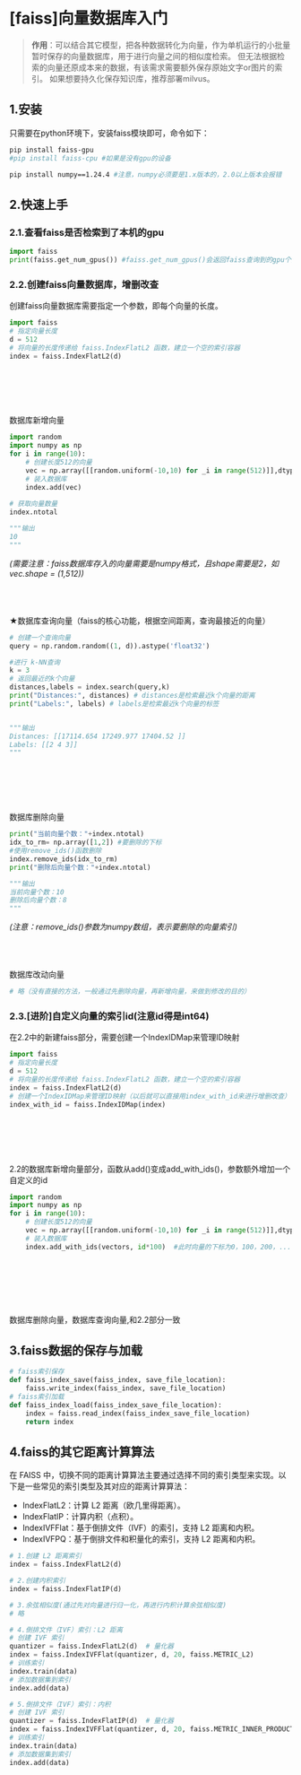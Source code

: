 # [faiss]向量数据库入门

> **作用**：可以结合其它模型，把各种数据转化为向量，作为单机运行的小批量暂时保存的向量数据库，用于进行向量之间的相似度检索。
> 但无法根据检索的向量还原成本来的数据，有该需求需要额外保存原始文字or图片的索引。
> 如果想要持久化保存知识库，推荐部署milvus。

## 1.安装
只需要在python环境下，安装faiss模块即可，命令如下：
```Bash
pip install faiss-gpu
#pip install faiss-cpu #如果是没有gpu的设备

pip install numpy==1.24.4 #注意，numpy必须要是1.x版本的，2.0以上版本会报错
```

## 2.快速上手

### 2.1.查看faiss是否检索到了本机的gpu
```Python
import faiss
print(faiss.get_num_gpus()) #faiss.get_num_gpus()会返回faiss查询到的gpu个数
```

### 2.2.创建faiss向量数据库，增删改查

创建faiss向量数据库需要指定一个参数，即每个向量的长度。
```python
import faiss
# 指定向量长度
d = 512 
# 将向量的长度传递给 faiss.IndexFlatL2 函数，建立一个空的索引容器
index = faiss.IndexFlatL2(d) 
```
<br></br><br></br>


数据库新增向量
```Python
import random
import numpy as np
for i in range(10):
    # 创建长度512的向量
    vec = np.array([[random.uniform(-10,10) for _i in range(512)]],dtype=np.float32) 
    # 装入数据库
    index.add(vec) 
    
# 获取向量数量
index.ntotal 

"""输出
10
"""
```
*(需要注意：faiss数据库存入的向量需要是numpy格式，且shape需要是2，如vec.shape = (1,512))*
<br></br><br></br>


★数据库查询向量（faiss的核心功能，根据空间距离，查询最接近的向量）
```python
# 创建一个查询向量
query = np.random.random((1, d)).astype('float32') 

#进行 k-NN查询
k = 3 
# 返回最近的k个向量
distances,labels = index.search(query,k)
print("Distances:", distances) # distances是检索最近k个向量的距离
print("Labels:", labels) # labels是检索最近k个向量的标签


"""输出
Distances: [[17114.654 17249.977 17404.52 ]]
Labels: [[2 4 3]]
"""
```
<br></br><br></br>

数据库删除向量
```python
print("当前向量个数："+index.ntotal)
idx_to_rm= np.array([1,2]) #要删除的下标
#使用remove_ids()函数删除
index.remove_ids(idx_to_rm) 
print("删除后向量个数："+index.ntotal)

"""输出
当前向量个数：10
删除后向量个数：8
"""
```
*(注意：remove_ids()参数为numpy数组，表示要删除的向量索引)*
<br></br><br></br>

数据库改动向量
```python
# 略（没有直接的方法，一般通过先删除向量，再新增向量，来做到修改的目的）
```

### 2.3.[进阶]自定义向量的索引id(注意id得是int64)

在2.2中的新建faiss部分，需要创建一个IndexIDMap来管理ID映射
```python
import faiss
# 指定向量长度
d = 512 
# 将向量的长度传递给 faiss.IndexFlatL2 函数，建立一个空的索引容器
index = faiss.IndexFlatL2(d) 
# 创建一个IndexIDMap来管理ID映射（以后就可以直接用index_with_id来进行增删改查）
index_with_id = faiss.IndexIDMap(index)
```
<br></br><br></br>

2.2的数据库新增向量部分，函数从add()变成add_with_ids()，参数额外增加一个自定义的id
```Python
import random
import numpy as np
for i in range(10):
    # 创建长度512的向量
    vec = np.array([[random.uniform(-10,10) for _i in range(512)]],dtype=np.float32) 
    # 装入数据库
    index.add_with_ids(vectors, id*100)  #此时向量的下标为0，100，200，...
    
```
<br></br><br></br>

数据库删除向量，数据库查询向量,和2.2部分一致

## 3.faiss数据的保存与加载
```Python
# faiss索引保存
def faiss_index_save(faiss_index, save_file_location):
    faiss.write_index(faiss_index, save_file_location)
# faiss索引加载
def faiss_index_load(faiss_index_save_file_location):
    index = faiss.read_index(faiss_index_save_file_location)
    return index
```

## 4.faiss的其它距离计算算法
在 FAISS 中，切换不同的距离计算算法主要通过选择不同的索引类型来实现。以下是一些常见的索引类型及其对应的距离计算算法：
- IndexFlatL2：计算 L2 距离（欧几里得距离）。
- IndexFlatIP：计算内积（点积）。
- IndexIVFFlat：基于倒排文件（IVF）的索引，支持 L2 距离和内积。
- IndexIVFPQ：基于倒排文件和积量化的索引，支持 L2 距离和内积。
```Python
# 1.创建 L2 距离索引
index = faiss.IndexFlatL2(d)

# 2.创建内积索引
index = faiss.IndexFlatIP(d)

# 3.余弦相似度(通过先对向量进行归一化，再进行内积计算余弦相似度)
# 略

# 4.倒排文件（IVF）索引：L2 距离
# 创建 IVF 索引
quantizer = faiss.IndexFlatL2(d)  # 量化器
index = faiss.IndexIVFFlat(quantizer, d, 20, faiss.METRIC_L2)
# 训练索引
index.train(data)
# 添加数据集到索引
index.add(data)

# 5.倒排文件（IVF）索引：内积
# 创建 IVF 索引
quantizer = faiss.IndexFlatIP(d)  # 量化器
index = faiss.IndexIVFFlat(quantizer, d, 20, faiss.METRIC_INNER_PRODUCT)
# 训练索引
index.train(data)
# 添加数据集到索引
index.add(data)
```




